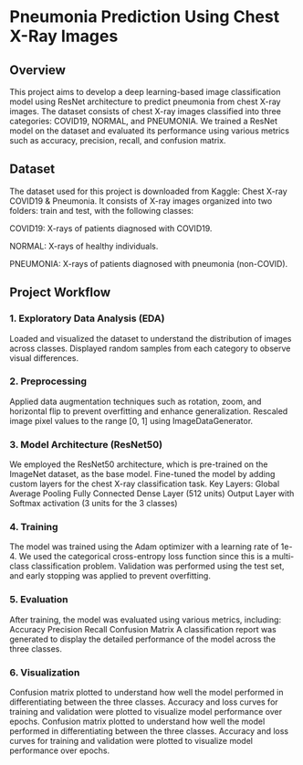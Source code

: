 # Pneumonia Prediction Using Chest X-Ray Images
## Overview
This project aims to develop a deep learning-based image classification model using ResNet architecture to predict pneumonia from chest X-ray images. The dataset consists of chest X-ray images classified into three categories: COVID19, NORMAL, and PNEUMONIA. We trained a ResNet model on the dataset and evaluated its performance using various metrics such as accuracy, precision, recall, and confusion matrix.

## Dataset
The dataset used for this project is downloaded from Kaggle: Chest X-ray COVID19 & Pneumonia. It consists of X-ray images organized into two folders: train and test, with the following classes:

COVID19: X-rays of patients diagnosed with COVID19.

NORMAL: X-rays of healthy individuals.

PNEUMONIA: X-rays of patients diagnosed with pneumonia (non-COVID).

## Project Workflow
### 1. Exploratory Data Analysis (EDA)
Loaded and visualized the dataset to understand the distribution of images across classes.
Displayed random samples from each category to observe visual differences.
### 2. Preprocessing
Applied data augmentation techniques such as rotation, zoom, and horizontal flip to prevent overfitting and enhance generalization.
Rescaled image pixel values to the range [0, 1] using ImageDataGenerator.
### 3. Model Architecture (ResNet50)
We employed the ResNet50 architecture, which is pre-trained on the ImageNet dataset, as the base model.
Fine-tuned the model by adding custom layers for the chest X-ray classification task.
Key Layers:
Global Average Pooling
Fully Connected Dense Layer (512 units)
Output Layer with Softmax activation (3 units for the 3 classes)
### 4. Training
The model was trained using the Adam optimizer with a learning rate of 1e-4.
We used the categorical cross-entropy loss function since this is a multi-class classification problem.
Validation was performed using the test set, and early stopping was applied to prevent overfitting.
### 5. Evaluation
After training, the model was evaluated using various metrics, including:
Accuracy
Precision
Recall
Confusion Matrix
A classification report was generated to display the detailed performance of the model across the three classes.
### 6. Visualization
Confusion matrix plotted to understand how well the model performed in differentiating between the three classes.
Accuracy and loss curves for training and validation were plotted to visualize model performance over epochs.
Confusion matrix plotted to understand how well the model performed in differentiating between the three classes.
Accuracy and loss curves for training and validation were plotted to visualize model performance over epochs.
